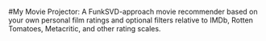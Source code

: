#My Movie Projector: A FunkSVD-approach movie recommender based on your own personal film ratings and optional filters relative to IMDb, Rotten Tomatoes, Metacritic, and other rating scales.
